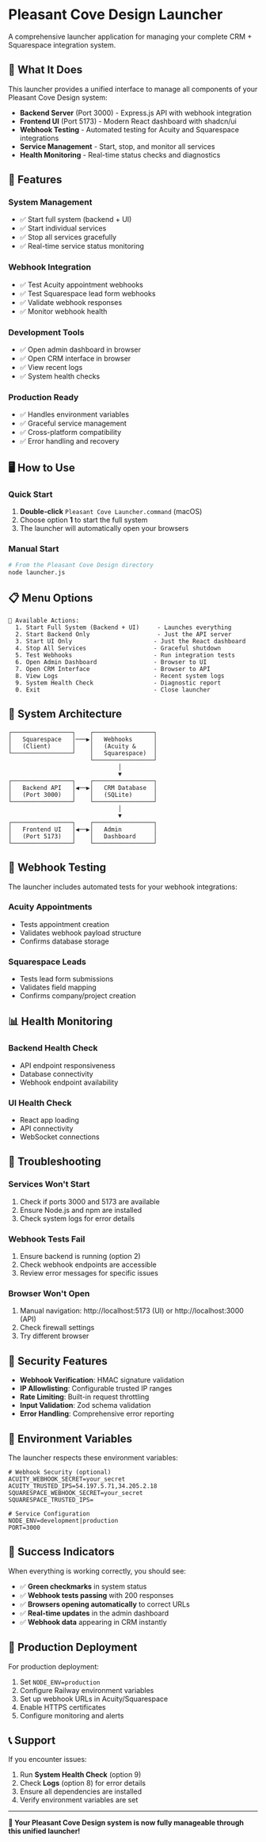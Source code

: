 # Pleasant Cove Design Launcher

A comprehensive launcher application for managing your complete CRM + Squarespace integration system.

## 🚀 What It Does

This launcher provides a unified interface to manage all components of your Pleasant Cove Design system:

- **Backend Server** (Port 3000) - Express.js API with webhook integration
- **Frontend UI** (Port 5173) - Modern React dashboard with shadcn/ui
- **Webhook Testing** - Automated testing for Acuity and Squarespace integrations
- **Service Management** - Start, stop, and monitor all services
- **Health Monitoring** - Real-time status checks and diagnostics

## 🎯 Features

### System Management
- ✅ Start full system (backend + UI)
- ✅ Start individual services
- ✅ Stop all services gracefully
- ✅ Real-time service status monitoring

### Webhook Integration
- ✅ Test Acuity appointment webhooks
- ✅ Test Squarespace lead form webhooks
- ✅ Validate webhook responses
- ✅ Monitor webhook health

### Development Tools
- ✅ Open admin dashboard in browser
- ✅ Open CRM interface in browser
- ✅ View recent logs
- ✅ System health checks

### Production Ready
- ✅ Handles environment variables
- ✅ Graceful service management
- ✅ Cross-platform compatibility
- ✅ Error handling and recovery

## 🖥️ How to Use

### Quick Start
1. **Double-click** `Pleasant Cove Launcher.command` (macOS)
2. Choose option **1** to start the full system
3. The launcher will automatically open your browsers

### Manual Start
```bash
# From the Pleasant Cove Design directory
node launcher.js
```

## 📋 Menu Options

```
🎯 Available Actions:
  1. Start Full System (Backend + UI)     - Launches everything
  2. Start Backend Only                   - Just the API server
  3. Start UI Only                       - Just the React dashboard
  4. Stop All Services                   - Graceful shutdown
  5. Test Webhooks                       - Run integration tests
  6. Open Admin Dashboard                - Browser to UI
  7. Open CRM Interface                  - Browser to API
  8. View Logs                           - Recent system logs
  9. System Health Check                 - Diagnostic report
  0. Exit                                - Close launcher
```

## 🔧 System Architecture

```
┌─────────────────┐    ┌─────────────────┐
│   Squarespace   │───▶│   Webhooks      │
│   (Client)      │    │   (Acuity &     │
└─────────────────┘    │   Squarespace)  │
                       └─────────────────┘
                               │
                               ▼
┌─────────────────┐    ┌─────────────────┐
│   Backend API   │◀──▶│   CRM Database  │
│   (Port 3000)   │    │   (SQLite)      │
└─────────────────┘    └─────────────────┘
                               │
                               ▼
┌─────────────────┐    ┌─────────────────┐
│   Frontend UI   │◀──▶│   Admin         │
│   (Port 5173)   │    │   Dashboard     │
└─────────────────┘    └─────────────────┘
```

## 🧪 Webhook Testing

The launcher includes automated tests for your webhook integrations:

### Acuity Appointments
- Tests appointment creation
- Validates webhook payload structure
- Confirms database storage

### Squarespace Leads
- Tests lead form submissions
- Validates field mapping
- Confirms company/project creation

## 📊 Health Monitoring

### Backend Health Check
- API endpoint responsiveness
- Database connectivity
- Webhook endpoint availability

### UI Health Check
- React app loading
- API connectivity
- WebSocket connections

## 🚨 Troubleshooting

### Services Won't Start
1. Check if ports 3000 and 5173 are available
2. Ensure Node.js and npm are installed
3. Check system logs for error details

### Webhook Tests Fail
1. Ensure backend is running (option 2)
2. Check webhook endpoints are accessible
3. Review error messages for specific issues

### Browser Won't Open
1. Manual navigation: http://localhost:5173 (UI) or http://localhost:3000 (API)
2. Check firewall settings
3. Try different browser

## 🔐 Security Features

- **Webhook Verification**: HMAC signature validation
- **IP Allowlisting**: Configurable trusted IP ranges
- **Rate Limiting**: Built-in request throttling
- **Input Validation**: Zod schema validation
- **Error Handling**: Comprehensive error reporting

## 📝 Environment Variables

The launcher respects these environment variables:

```env
# Webhook Security (optional)
ACUITY_WEBHOOK_SECRET=your_secret
ACUITY_TRUSTED_IPS=54.197.5.71,34.205.2.18
SQUARESPACE_WEBHOOK_SECRET=your_secret
SQUARESPACE_TRUSTED_IPS=

# Service Configuration
NODE_ENV=development|production
PORT=3000
```

## 🎉 Success Indicators

When everything is working correctly, you should see:

- ✅ **Green checkmarks** in system status
- ✅ **Webhook tests passing** with 200 responses
- ✅ **Browsers opening automatically** to correct URLs
- ✅ **Real-time updates** in the admin dashboard
- ✅ **Webhook data** appearing in CRM instantly

## 🚀 Production Deployment

For production deployment:

1. Set `NODE_ENV=production`
2. Configure Railway environment variables
3. Set up webhook URLs in Acuity/Squarespace
4. Enable HTTPS certificates
5. Configure monitoring and alerts

## 📞 Support

If you encounter issues:

1. Run **System Health Check** (option 9)
2. Check **Logs** (option 8) for error details
3. Ensure all dependencies are installed
4. Verify environment variables are set

---

**🎊 Your Pleasant Cove Design system is now fully manageable through this unified launcher!**
